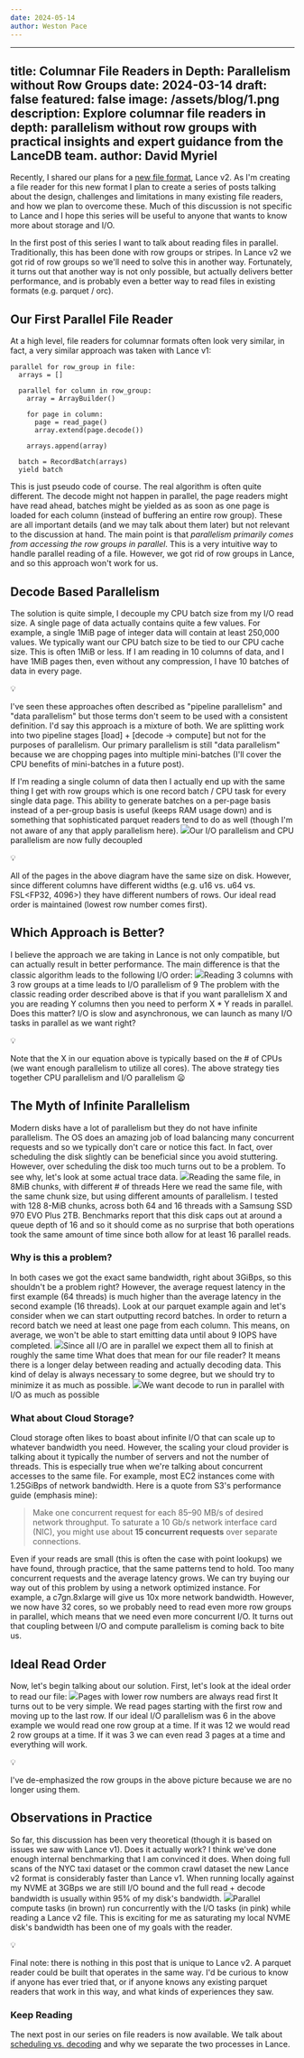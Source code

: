 ```yaml
---
date: 2024-05-14
author: Weston Pace
---
```

---
title: Columnar File Readers in Depth: Parallelism without Row Groups
date: 2024-03-14
draft: false
featured: false
image: /assets/blog/1.png
description: Explore columnar file readers in depth: parallelism without row groups with practical insights and expert guidance from the LanceDB team.
author: David Myriel
---

Recently, I shared our plans for a [new file format](__GHOST_URL__/lance-v2/), Lance v2. As I'm creating a file reader for this new format I plan to create a series of posts talking about the design, challenges and limitations in many existing file readers, and how we plan to overcome these.  Much of this discussion is not specific to Lance and I hope this series will be useful to anyone that wants to know more about storage and I/O.

In the first post of this series I want to talk about reading files in parallel.  Traditionally, this has been done with row groups or stripes.  In Lance v2 we got rid of row groups so we'll need to solve this in another way.  Fortunately, it turns out that another way is not only possible, but actually delivers better performance, and is probably even a better way to read files in existing formats (e.g. parquet / orc).

## Our First Parallel File Reader

At a high level, file readers for columnar formats often look very similar, in fact, a very similar approach was taken with Lance v1:

    parallel for row_group in file:
      arrays = []
      
      parallel for column in row_group:
        array = ArrayBuilder()
        
        for page in column:
          page = read_page()
          array.extend(page.decode())
          
        arrays.append(array)
        
      batch = RecordBatch(arrays)
      yield batch
          

This is just pseudo code of course.  The real algorithm is often quite different.  The decode might not happen in parallel, the page readers might have read ahead, batches might be yielded as as soon as one page is loaded for each column (instead of buffering an entire row group).  These are all important details (and we may talk about them later) but not relevant to the discussion at hand.  The main point is that *parallelism primarily comes from accessing the row groups in parallel*.  This is a very intuitive way to handle parallel reading of a file.  However, we got rid of row groups in Lance, and so this approach won't work for us.

## Decode Based Parallelism

The solution is quite simple, I decouple my CPU batch size from my I/O read size.  A single page of data actually contains quite a few values.  For example, a single 1MiB page of integer data will contain at least 250,000 values.  We typically want our CPU batch size to be tied to our CPU cache size.  This is often 1MiB or less.  If I am reading in 10 columns of data, and I have 1MiB pages then, even without any compression, I have 10 batches of data in every page.

💡

I've seen these approaches often described as "pipeline parallelism" and "data parallelism" but those terms don't seem to be used with a consistent definition. I'd say this approach is a mixture of both. We are splitting work into two pipeline stages [load] + [decode -> compute] but not for the purposes of parallelism. Our primary parallelism is still "data parallelism" because we are chopping pages into multiple mini-batches (I'll cover the CPU benefits of mini-batches in a future post).

If I'm reading a single column of data then I actually end up with the same thing I get with row groups which is one record batch / CPU task for every single data page.  This ability to generate batches on a per-page basis instead of a per-group basis is useful (keeps RAM usage down) and is something that sophisticated parquet readers tend to do as well (though I'm not aware of any that apply parallelism here).
![](__GHOST_URL__/content/images/2024/05/Decode-Based-Parallelism-1--1.png)Our I/O parallelism and CPU parallelism are now fully decoupled

💡

All of the pages in the above diagram have the same size on disk. However, since different columns have different widths (e.g. u16 vs. u64 vs. FSL<FP32, 4096>) they have different numbers of rows. Our ideal read order is maintained (lowest row number comes first).

## Which Approach is Better?

I believe the approach we are taking in Lance is not only compatible, but can actually result in better performance.  The main difference is that the classic algorithm leads to the following I/O order:
![](__GHOST_URL__/content/images/2024/05/Classic-I-O-Order-1-.png)Reading 3 columns with 3 row groups at a time leads to I/O parallelism of 9
The problem with the classic reading order described above is that if you want parallelism X and you are reading Y columns then you need to perform X * Y reads in parallel.  Does this matter?  I/O is slow and asynchronous, we can launch as many I/O tasks in parallel as we want right?

💡

Note that the X in our equation above is typically based on the # of CPUs (we want enough parallelism to utilize all cores). The above strategy ties together CPU parallelism and I/O parallelism 😦

## The Myth of Infinite Parallelism

Modern disks have a lot of parallelism but they do not have infinite parallelism.  The OS does an amazing job of load balancing many concurrent requests and so we typically don't care or notice this fact.  In fact, over scheduling the disk slightly can be beneficial since you avoid stuttering.  However, over scheduling the disk too much turns out to be a problem.  To see why, let's look at some actual trace data.
![](__GHOST_URL__/content/images/2024/05/image-1.png)Reading the same file, in 8MiB chunks, with different # of threads
Here we read the same file, with the same chunk size, but using different amounts of parallelism.  I tested with 128 8-MiB chunks, across both 64 and 16 threads with a Samsung SSD 970 EVO Plus 2TB.  Benchmarks report that this disk caps out at around a queue depth of 16 and so it should come as no surprise that both operations took the same amount of time since both allow for at least 16 parallel reads.

### Why is this a problem?

In both cases we got the exact same bandwidth, right about 3GiBps, so this shouldn't be a problem right?  However, the average request latency in the first example (64 threads) is much higher than the average latency in the second example (16 threads).  Look at our parquet example again and let's consider when we can start outputting record batches.  In order to return a record batch we need at least one page from each column.  This means, on average, we won't be able to start emitting data until about 9 IOPS have completed.
![](__GHOST_URL__/content/images/2024/05/Classic-I-O-Order-with-focus-1-.png)Since all I/O are in parallel we expect them all to finish at roughly the same time
What does that mean for our file reader?  It means there is a longer delay between reading and actually decoding data.  This kind of delay is always necessary to some degree, but we should try to minimize it as much as possible.
![](__GHOST_URL__/content/images/2024/05/Staggered-Decode.png)We want decode to run in parallel with I/O as much as possible
### What about Cloud Storage?

Cloud storage often likes to boast about infinite I/O that can scale up to whatever bandwidth you need.  However, the scaling your cloud provider is talking about it typically the number of servers and not the number of threads.  This is especially true when we're talking about concurrent accesses to the same file.  For example, most EC2 instances come with 1.25GiBps of network bandwidth.  Here is a quote from S3's performance guide (emphasis mine):

> Make one concurrent request for each 85–90 MB/s of desired network throughput. To saturate a 10 Gb/s network interface card (NIC), you might use about **15 concurrent requests** over separate connections.

Even if your reads are small (this is often the case with point lookups) we have found, through practice, that the same patterns tend to hold.  Too many concurrent requests and the average latency grows.  We can try buying our way out of this problem by using a network optimized instance.  For example, a c7gn.8xlarge will give us 10x more network bandwidth.  However, we now have 32 cores, so we probably need to read even more row groups in parallel, which means that we need even more concurrent I/O.  It turns out that coupling between I/O and compute parallelism is coming back to bite us.

## Ideal Read Order

Now, let's begin talking about our solution.  First, let's look at the ideal order to read our file:
![](__GHOST_URL__/content/images/2024/05/Better-I-O-Order.png)Pages with lower row numbers are always read first
It turns out to be very simple.  We read pages starting with the first row and moving up to the last row.  If our ideal I/O parallelism was 6 in the above example we would read one row group at a time.  If it was 12 we would read 2 row groups at a time.  If it was 3 we can even read 3 pages at a time and everything will work.

💡

I've de-emphasized the row groups in the above picture because we are no longer using them.

## Observations in Practice

So far, this discussion has been very theoretical (though it is based on issues we saw with Lance v1).  Does it actually work?  I think we've done enough internal benchmarking that I am convinced it does.  When doing full scans of the NYC taxi dataset or the common crawl dataset the new Lance v2 format is considerably faster than Lance v1.  When running locally against my NVME at 3GBps we are still I/O bound and the full read + decode bandwidth is usually within 95% of my disk's bandwidth.
![](__GHOST_URL__/content/images/2024/05/image-2.png)Parallel compute tasks (in brown) run concurrently with the I/O tasks (in pink) while reading a Lance v2 file.
 This is exciting for me as saturating my local NVME disk's bandwidth has been one of my goals with the reader.

💡

Final note: there is nothing in this post that is unique to Lance v2. A parquet reader could be built that operates in the same way. I'd be curious to know if anyone has ever tried that, or if anyone knows any existing parquet readers that work in this way, and what kinds of experiences they saw.

### Keep Reading

The next post in our series on file readers is now available.  We talk about [scheduling vs. decoding](__GHOST_URL__/splitting-scheduling-from-decoding/) and why we separate the two processes in Lance.

